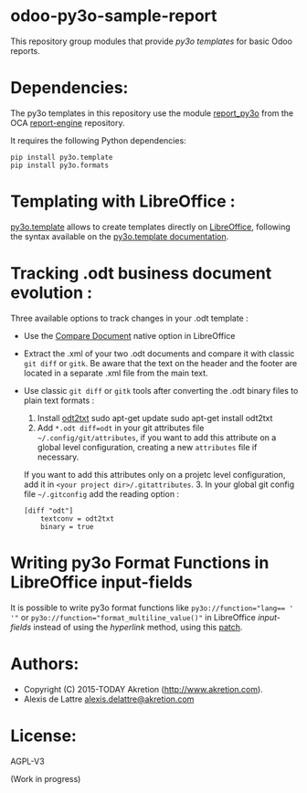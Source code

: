 # odoo-py3o-sample-report

This repository group modules that provide *py3o templates* for basic Odoo reports.

Dependencies:
=============
The py3o templates in this repository use the module [report_py3o](https://github.com/OCA/reporting-engine/tree/10.0/report_py3o) from the OCA [report-engine](https://github.com/OCA/reporting-engine) repository.

It requires the following Python dependencies:
````
pip install py3o.template
pip install py3o.formats
````
Templating with LibreOffice :
=============
[py3o.template](https://bitbucket.org/faide/py3o.template/overview) allows to create templates directly on [LibreOffice](http://www.libreoffice.org/), following the syntax available on the [py3o.template documentation](http://py3otemplate.readthedocs.io/en/latest/templating.html).


Tracking .odt business document evolution :
=============
Three available options to track changes in your .odt template :

* Use the [Compare Document](https://help.libreoffice.org/Common/Compare_Document) native option in LibreOffice
* Extract the .xml of your two .odt documents and compare it with classic `git diff` or `gitk`. Be aware that the text on the header and the footer are located in a separate .xml file from the main text.
* Use classic `git diff` or `gitk` tools after converting the .odt binary files to plain text formats :
  1. Install [odt2txt](https://github.com/dstosberg/odt2txt)
      sudo apt-get update
      sudo apt-get install odt2txt
  2. Add `*.odt diff=odt` in your git attributes file `~/.config/git/attributes`, if you want to add this attribute on a global level configuration, creating a new `attributes` file if necessary.

  If you want to add this attributes only on a projetc level configuration, add it in `<your project dir>/.gitattributes`.
  3. In your global git config file `~/.gitconfig` add the reading option :
    ````
    [diff "odt"]
        textconv = odt2txt
        binary = true
    ````

Writing py3o Format Functions in LibreOffice input-fields
=============
It is possible to write py3o format functions like `py3o://function="lang== ' '"` or `py3o://function="format_multiline_value()"` in LibreOffice *input-fields* instead of using the *hyperlink* method, using this [patch](https://bitbucket.org/faide/py3o.template/pull-requests/32/allow-to-use-libreoffice-input-fields-for/diff).

Authors:
========
- Copyright (C) 2015-TODAY Akretion (http://www.akretion.com).
- Alexis de Lattre <alexis.delattre@akretion.com>


License:
========
AGPL-V3

(Work in progress)
